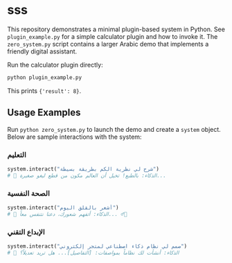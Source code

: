 # sss

This repository demonstrates a minimal plugin-based system in Python. See `plugin_example.py` for a simple calculator plugin and how to invoke it. The `zero_system.py` script contains a larger Arabic demo that implements a friendly digital assistant.

Run the calculator plugin directly:
```bash
python plugin_example.py
```
This prints `{'result': 8}`.

## Usage Examples

Run `python zero_system.py` to launch the demo and create a `system` object. Below are sample interactions with the system:

### التعليم
```python
system.interact("شرح لي نظرية الكم بطريقة بسيطة")
# 🤖 الذكاء: بالطبع! تخيل أن العالم مكون من قطع ليغو صغيرة...
```

### الصحة النفسية
```python
system.interact("أشعر بالقلق اليوم")
# 🤖 الذكاء: أتفهم شعورك، دعنا نتنفس معاً... 💆‍♂️
```

### الإبداع التقني
```python
system.interact("صمم لي نظام ذكاء اصطناعي لمتجر إلكتروني")
# 🤖 الذكاء: أنشأت لك نظاماً بمواصفات: [التفاصيل]... هل تريد تعديلاً؟
```
